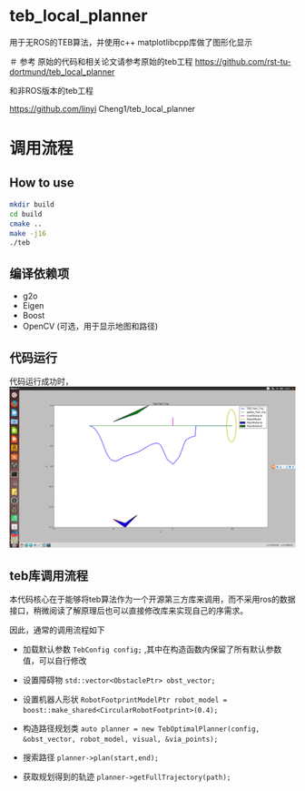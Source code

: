 # teb_local_planner
用于无ROS的TEB算法，并使用c++ matplotlibcpp库做了图形化显示

＃ 参考
原始的代码和相关论文请参考原始的teb工程
https://github.com/rst-tu-dortmund/teb_local_planner

和非ROS版本的teb工程

https://github.com/linyi Cheng1/teb_local_planner

# 调用流程

## How to use

```bash
mkdir build
cd build
cmake ..
make -j16
./teb
```

## 编译依赖项

* g2o 
* Eigen 
* Boost 
* OpenCV (可选，用于显示地图和路径)

## 代码运行

代码运行成功时，
![example](example.png)


## teb库调用流程

本代码核心在于能够将teb算法作为一个开源第三方库来调用，而不采用ros的数据接口，稍微阅读了解原理后也可以直接修改库来实现自己的序需求。

因此，通常的调用流程如下
* 加载默认参数
`TebConfig config;` ,其中在构造函数内保留了所有默认参数值，可以自行修改

* 设置障碍物
`std::vector<ObstaclePtr> obst_vector;`

* 设置机器人形状
`RobotFootprintModelPtr robot_model = boost::make_shared<CircularRobotFootprint>(0.4);`

* 构造路径规划类
`auto planner = new TebOptimalPlanner(config, &obst_vector, robot_model, visual, &via_points);`

* 搜索路径
`planner->plan(start,end);`

* 获取规划得到的轨迹 
`planner->getFullTrajectory(path);`



